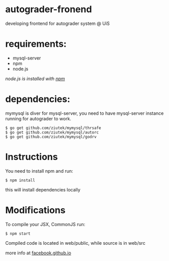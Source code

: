 # autograder-fronend

developing frontend for autograder system @ UiS

# requirements:

* mysql-server
* npm
* node.js 

*node.js is installed with [npm](https://www.npmjs.com/)*

# dependencies: 

mymysql is diver for mysql-server, you need to have mysql-server instance running for autograder to work.

	$ go get github.com/ziutek/mymysql/thrsafe
	$ go get github.com/ziutek/mymysql/autorc
	$ go get github.com/ziutek/mymysql/godrv

# Instructions

You need to install npm and run:

	$ npm install

this will install dependencies locally

# Modifications

To compile your JSX, CommonJS run:

	$ npm start

Compiled code is located in web/public, while source is in web/src

more info at [facebook.github.io](https://facebook.github.io/react/docs/getting-started.html)

